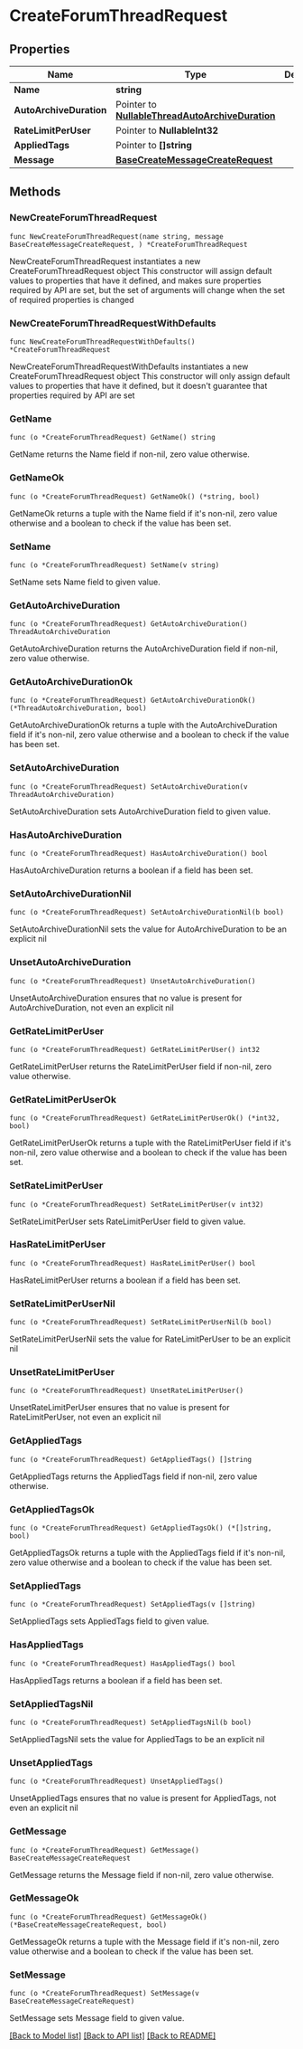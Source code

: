 # CreateForumThreadRequest

## Properties

Name | Type | Description | Notes
------------ | ------------- | ------------- | -------------
**Name** | **string** |  | 
**AutoArchiveDuration** | Pointer to [**NullableThreadAutoArchiveDuration**](ThreadAutoArchiveDuration.md) |  | [optional] 
**RateLimitPerUser** | Pointer to **NullableInt32** |  | [optional] 
**AppliedTags** | Pointer to **[]string** |  | [optional] 
**Message** | [**BaseCreateMessageCreateRequest**](BaseCreateMessageCreateRequest.md) |  | 

## Methods

### NewCreateForumThreadRequest

`func NewCreateForumThreadRequest(name string, message BaseCreateMessageCreateRequest, ) *CreateForumThreadRequest`

NewCreateForumThreadRequest instantiates a new CreateForumThreadRequest object
This constructor will assign default values to properties that have it defined,
and makes sure properties required by API are set, but the set of arguments
will change when the set of required properties is changed

### NewCreateForumThreadRequestWithDefaults

`func NewCreateForumThreadRequestWithDefaults() *CreateForumThreadRequest`

NewCreateForumThreadRequestWithDefaults instantiates a new CreateForumThreadRequest object
This constructor will only assign default values to properties that have it defined,
but it doesn't guarantee that properties required by API are set

### GetName

`func (o *CreateForumThreadRequest) GetName() string`

GetName returns the Name field if non-nil, zero value otherwise.

### GetNameOk

`func (o *CreateForumThreadRequest) GetNameOk() (*string, bool)`

GetNameOk returns a tuple with the Name field if it's non-nil, zero value otherwise
and a boolean to check if the value has been set.

### SetName

`func (o *CreateForumThreadRequest) SetName(v string)`

SetName sets Name field to given value.


### GetAutoArchiveDuration

`func (o *CreateForumThreadRequest) GetAutoArchiveDuration() ThreadAutoArchiveDuration`

GetAutoArchiveDuration returns the AutoArchiveDuration field if non-nil, zero value otherwise.

### GetAutoArchiveDurationOk

`func (o *CreateForumThreadRequest) GetAutoArchiveDurationOk() (*ThreadAutoArchiveDuration, bool)`

GetAutoArchiveDurationOk returns a tuple with the AutoArchiveDuration field if it's non-nil, zero value otherwise
and a boolean to check if the value has been set.

### SetAutoArchiveDuration

`func (o *CreateForumThreadRequest) SetAutoArchiveDuration(v ThreadAutoArchiveDuration)`

SetAutoArchiveDuration sets AutoArchiveDuration field to given value.

### HasAutoArchiveDuration

`func (o *CreateForumThreadRequest) HasAutoArchiveDuration() bool`

HasAutoArchiveDuration returns a boolean if a field has been set.

### SetAutoArchiveDurationNil

`func (o *CreateForumThreadRequest) SetAutoArchiveDurationNil(b bool)`

 SetAutoArchiveDurationNil sets the value for AutoArchiveDuration to be an explicit nil

### UnsetAutoArchiveDuration
`func (o *CreateForumThreadRequest) UnsetAutoArchiveDuration()`

UnsetAutoArchiveDuration ensures that no value is present for AutoArchiveDuration, not even an explicit nil
### GetRateLimitPerUser

`func (o *CreateForumThreadRequest) GetRateLimitPerUser() int32`

GetRateLimitPerUser returns the RateLimitPerUser field if non-nil, zero value otherwise.

### GetRateLimitPerUserOk

`func (o *CreateForumThreadRequest) GetRateLimitPerUserOk() (*int32, bool)`

GetRateLimitPerUserOk returns a tuple with the RateLimitPerUser field if it's non-nil, zero value otherwise
and a boolean to check if the value has been set.

### SetRateLimitPerUser

`func (o *CreateForumThreadRequest) SetRateLimitPerUser(v int32)`

SetRateLimitPerUser sets RateLimitPerUser field to given value.

### HasRateLimitPerUser

`func (o *CreateForumThreadRequest) HasRateLimitPerUser() bool`

HasRateLimitPerUser returns a boolean if a field has been set.

### SetRateLimitPerUserNil

`func (o *CreateForumThreadRequest) SetRateLimitPerUserNil(b bool)`

 SetRateLimitPerUserNil sets the value for RateLimitPerUser to be an explicit nil

### UnsetRateLimitPerUser
`func (o *CreateForumThreadRequest) UnsetRateLimitPerUser()`

UnsetRateLimitPerUser ensures that no value is present for RateLimitPerUser, not even an explicit nil
### GetAppliedTags

`func (o *CreateForumThreadRequest) GetAppliedTags() []string`

GetAppliedTags returns the AppliedTags field if non-nil, zero value otherwise.

### GetAppliedTagsOk

`func (o *CreateForumThreadRequest) GetAppliedTagsOk() (*[]string, bool)`

GetAppliedTagsOk returns a tuple with the AppliedTags field if it's non-nil, zero value otherwise
and a boolean to check if the value has been set.

### SetAppliedTags

`func (o *CreateForumThreadRequest) SetAppliedTags(v []string)`

SetAppliedTags sets AppliedTags field to given value.

### HasAppliedTags

`func (o *CreateForumThreadRequest) HasAppliedTags() bool`

HasAppliedTags returns a boolean if a field has been set.

### SetAppliedTagsNil

`func (o *CreateForumThreadRequest) SetAppliedTagsNil(b bool)`

 SetAppliedTagsNil sets the value for AppliedTags to be an explicit nil

### UnsetAppliedTags
`func (o *CreateForumThreadRequest) UnsetAppliedTags()`

UnsetAppliedTags ensures that no value is present for AppliedTags, not even an explicit nil
### GetMessage

`func (o *CreateForumThreadRequest) GetMessage() BaseCreateMessageCreateRequest`

GetMessage returns the Message field if non-nil, zero value otherwise.

### GetMessageOk

`func (o *CreateForumThreadRequest) GetMessageOk() (*BaseCreateMessageCreateRequest, bool)`

GetMessageOk returns a tuple with the Message field if it's non-nil, zero value otherwise
and a boolean to check if the value has been set.

### SetMessage

`func (o *CreateForumThreadRequest) SetMessage(v BaseCreateMessageCreateRequest)`

SetMessage sets Message field to given value.



[[Back to Model list]](../README.md#documentation-for-models) [[Back to API list]](../README.md#documentation-for-api-endpoints) [[Back to README]](../README.md)


